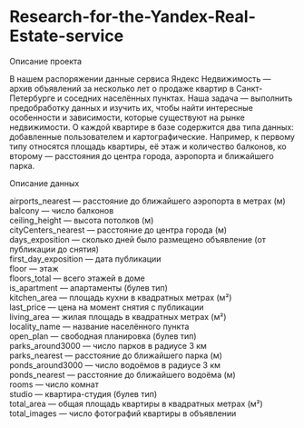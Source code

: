 # Research-for-the-Yandex-Real-Estate-service

Описание проекта

В нашем распоряжении данные сервиса Яндекс Недвижимость — архив объявлений за несколько лет о продаже квартир в Санкт-Петербурге и соседних населённых пунктах.
Наша задача — выполнить предобработку данных и изучить их, чтобы найти интересные особенности и зависимости, которые существуют на рынке недвижимости.
О каждой квартире в базе содержится два типа данных: добавленные пользователем и картографические. Например, к первому типу относятся площадь квартиры, её этаж и количество балконов, ко второму — расстояния до центра города, аэропорта и ближайшего парка.

Описание данных

airports_nearest — расстояние до ближайшего аэропорта в метрах (м)  
balcony — число балконов  
ceiling_height — высота потолков (м)  
cityCenters_nearest — расстояние до центра города (м)  
days_exposition — сколько дней было размещено объявление (от публикации до снятия)  
first_day_exposition — дата публикации  
floor — этаж  
floors_total — всего этажей в доме  
is_apartment — апартаменты (булев тип)  
kitchen_area — площадь кухни в квадратных метрах (м²)  
last_price — цена на момент снятия с публикации  
living_area — жилая площадь в квадратных метрах (м²)  
locality_name — название населённого пункта  
open_plan — свободная планировка (булев тип)  
parks_around3000 — число парков в радиусе 3 км  
parks_nearest — расстояние до ближайшего парка (м)  
ponds_around3000 — число водоёмов в радиусе 3 км  
ponds_nearest — расстояние до ближайшего водоёма (м)  
rooms — число комнат  
studio — квартира-студия (булев тип)  
total_area — общая площадь квартиры в квадратных метрах (м²)  
total_images — число фотографий квартиры в объявлении  
